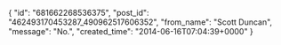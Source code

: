  {
   "id": "681662268536375",
   "post_id": "462493170453287_490962517606352",
   "from_name": "Scott Duncan",
   "message": "No.",
   "created_time": "2014-06-16T07:04:39+0000"
 }
